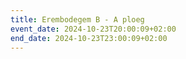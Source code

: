 ```yaml
---
title: Erembodegem B - A ploeg
event_date: 2024-10-23T20:00:09+02:00
end_date: 2024-10-23T23:00:09+02:00
---
```

